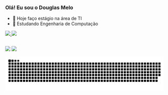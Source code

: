 ### Olá! Eu sou o Douglas Melo

- 🔭 Hoje faço estágio na área de TI
- 🌱 Estudando Engenharia de Computação

 <div>
  <a href="https://beacons.ai/DougMeloComp">
  <img height="180em" src="https://github-readme-stats.vercel.app/api?username=DougMeloComp&show_icons=true&theme=dark&include_all_commits=true&count_private=true"/>
  <img height="180em" src="https://github-readme-stats.vercel.app/api/top-langs/?username=DougMeloComp&layout=compact&langs_count=7&theme=dark"/>
</div>
  
##
  
<div>
  <a href="https://www.instagram.com/douglas_melo_/?hl=pt-br" target="_blank"><img src="https://img.shields.io/badge/-Instagram-%23E4405F?style=for-the-badge&logo=instagram&logoColor=white" target="_blank"></a>
  <a href="https:https://www.linkedin.com/in/douglasap-melo" target="_blank"><img src="https://img.shields.io/badge/-LinkedIn-%230077B5?style=for-the-badge&logo=linkedin&logoColor=white" target="_blank"></a> 
</div>
  
![Snake animation](https://github.com/DougMeloComp/DougMeloComp/blob/output/github-contribution-grid-snake.svg)
